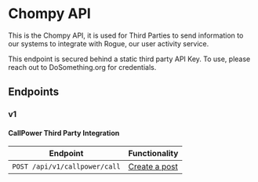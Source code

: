 # Chompy API

This is the Chompy API, it is used for Third Parties to send information to our systems to integrate with Rogue, our user activity service.

This endpoint is secured behind a static third party API Key. To use, please reach out to DoSomething.org for credentials.

## Endpoints

### v1

#### CallPower Third Party Integration

| Endpoint               | Functionality                                                                              |
| ---------------------- | ------------------------------------------------------------------------------------------ |
| `POST /api/v1/callpower/call`   | [Create a post](endpoints/callpower.md#create-a-callpower-post) |


